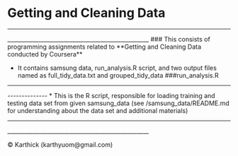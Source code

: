 <h1>Getting and Cleaning Data</h1>
<hr>__________________________________________________</hr>
### This consists of programming assignments related to **Getting and Cleaning Data conducted by Coursera**

* It contains samsung data, run_analysis.R script, and two output files named as full_tidy_data.txt and grouped_tidy_data
###run_analysis.R 
<hr>--------------</hr>
* This is the R script, responsible for loading training and testing data set from given samsung_data (see /samsung_data/README.md for understanding about the data set and additional materials)

<hr>__________________________________________________</hr>
<p> © Karthick (karthyuom@gmail.com) </p>
